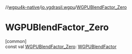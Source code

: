 //[wgpu4k-native](../../index.md)/[io.ygdrasil.wgpu](index.md)/[WGPUBlendFactor_Zero](-w-g-p-u-blend-factor_-zero.md)

# WGPUBlendFactor_Zero

[common]\
const val [WGPUBlendFactor_Zero](-w-g-p-u-blend-factor_-zero.md): [WGPUBlendFactor](-w-g-p-u-blend-factor/index.md)